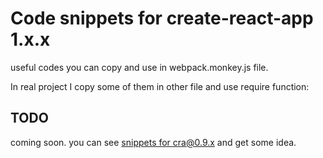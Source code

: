 # Code snippets for create-react-app 1.x.x
useful codes you can copy and use in webpack.monkey.js file.

In real project I copy some of them in other file and use require function:

## TODO
coming soon. you can see [snippets for cra@0.9.x](cra-0.9.x.md) and get some idea.